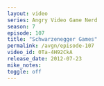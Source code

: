 ```yaml
---
layout: video
series: Angry Video Game Nerd
season: 7
episode: 107
title: "Schwarzenegger Games"
permalink: /avgn/episode-107
video_id: 0Ta-4H92CkA
release_date: 2012-07-23
mike_notes:
toggle: off
---
```

